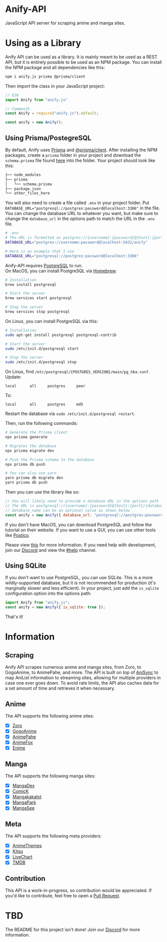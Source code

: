 # Anify-API
JavaScript API server for scraping anime and manga sites.

# Using as a Library
Anify API can be used as a library. It is mainly meant to be used as a REST API, but it is entirely possible to be used as an NPM package. You can install the NPM package and all dependencies like this:
```bash
npm i anify.js prisma @prisma/client
```
Then import the class in your JavaScript project:
```javascript
// ES6
import Anify from "anify.js"

// CommonJS
const Anify = require("anify.js").default;

const anify = new Anify();
```

## Using Prisma/PostegreSQL
By default, Anify uses [Prisma](https://npmjs.com/package/prisma) and [@prisma/client](https://npmjs.com/package/@prisma/client). After installing the NPM packages, create a `prisma` folder in your project and download the `schema.prisma` file found [here](https://github.com/Eltik/Anify-API/blob/main/prisma/schema.prisma) into the folder. Your project should look like this:
```bash
├── node_modules
├── prisma
│   └── schema.prisma
├── package.json
└── other_files_here
```
You will also need to create a file called `.env` in your project folder. Put `DATABASE_URL="postgresql://postgres:password@localhost:3306"` in the file. You can change the database URL to whatever you want, but make sure to change the `database_url` in the options path to match the URL in the `.env` file.
```bash
# .env
# The URL is formatted as postgres://{username}:{password}@{host}:{port}/{database_name}
DATABASE_URL="postgres://username:password@localhost:5432/anify"

# Here is an example that I use
DATABASE_URL="postgresql://postgres:password@localhost:3306"
```

Anify-API requires [PostgreSQL](https://www.postgresql.org/) to run.<br />
On MacOS, you can install PostgreSQL via [Homebrew](https://brew.sh/):
```bash
# Installation
brew install postgresql

# Start the server
brew services start postgresql

# Stop the server
brew services stop postgresql
```
On Linux, you can install PostgreSQL via this:
```bash
# Installation
sudo apt-get install postgresql postgresql-contrib

# Start the server
sudo /etc/init.d/postgresql start

# Stop the server
sudo /etc/init.d/postgresql stop
```
On Linux, find `/etc/postgresql/{POSTGRES_VERSION}/main/pg_hba.conf`.
Update:
```
local      all     postgres     peer
```
To:
```
local      all     postgres     md5
```
Restart the database via `sudo /etc/init.d/postgresql restart`.

Then, run the following commands:
```bash
# Generate the Prisma client
npx prisma generate

# Migrates the database
npx prisma migrate dev

# Push the Prisma schema to the database
npx prisma db push

# You can also use yarn
yarn prisma db migrate dev
yarn prisma db push
```
Then you can use the library like so:
```javascript
// You will likely need to provide a database URL in the options path
// The URL is postgresql://{username}:{password}@{host}:{port}/{database_name}
// database_name can be an optional value as shown below
const anify = new Anify({ database_url: "postgresql://postgres:password@localhost:3306" });
```
If you don't have MacOS, you can download PostgreSQL and follow the tutorial on their website. If you want to use a GUI, you can use other tools like [Postico](https://eggerapps.at/postico/).

Please view [this](https://github.com/Eltik/Anify-API/issues/1) for more information. If you need help with development, join our [Discord](https://anify.tv/discord) and view the [#help](https://discord.com/channels/950964096600252507/1071533139631026287) channel.

## Using SQLite
If you don't want to use PostgreSQL, you can use SQLite. This is a more wildly-supported database, but it is not recommended for production (it's marginally slower and less efficient). In your project, just add the `is_sqlite` configuration option into the options path:
```javascript
import Anify from "anify.js";
const anify = new Anify({ is_sqlite: true });
```
That's it!

# Information

## Scraping
Anify API scrapes numerous anime and manga sites, from Zoro, to GogoAnime, to AnimePahe, and more. The API is built on top of [AniSync](https://github.com/Eltik/AniSync) to map AniList information to streaming sites, allowing for multiple providers in case one ever goes down. To avoid rate limits, the API also caches data for a set amount of time and retrieves it when necessary.
## Anime
The API supports the following anime sites:
- [x] [Zoro](https://zoro.to)
- [x] [GogoAnime](https://www1.gogoanime.bid/)
- [x] [AnimePahe](https://animepahe.com)
- [x] [AnimeFox](https://animefox.to)
- [x] [Enime](https://enime.moe)

## Manga
The API supports the following manga sites:
- [x] [MangaDex](https://mangadex.org)
- [x] [ComicK](https://comick.app)
- [x] [Mangakakalot](https://mangakakalot.com)
- [x] [MangaPark](https://v2.mangapark.net)
- [x] [MangaSee](https://mangasee123.com)

## Meta
The API supports the following meta providers:
- [x] [AnimeThemes](https://animethemes.moe)
- [x] [Kitsu](https://kitsu.io)
- [x] [LiveChart](https://www.livechart.me)
- [x] [TMDB](https://www.themoviedb.org)

## Contribution
This API is a work-in-progress, so contribution would be appreciated. If you'd like to contribute, feel free to open a [Pull Request](https://github.com/Eltik/Anify-API/pulls).

# TBD
The README for this project isn't done! Join our [Discord](https://anify.tv/discord) for more information.